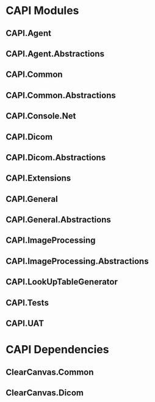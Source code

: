 # CAPI Modules
## CAPI.Agent
## CAPI.Agent.Abstractions
## CAPI.Common
## CAPI.Common.Abstractions
## CAPI.Console.Net
## CAPI.Dicom
## CAPI.Dicom.Abstractions
## CAPI.Extensions
## CAPI.General
## CAPI.General.Abstractions
## CAPI.ImageProcessing
## CAPI.ImageProcessing.Abstractions
## CAPI.LookUpTableGenerator
## CAPI.Tests
## CAPI.UAT

# CAPI Dependencies
## ClearCanvas.Common
## ClearCanvas.Dicom